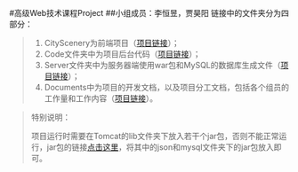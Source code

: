 #高级Web技术课程Project
##小组成员：李恒昱，贾昊阳
链接中的文件夹分为四部分：

>1. CityScenery为前端项目（[项目链接](https://github.com/CitySenery666/CityScenery.git)）；
>2. Code文件夹中为项目后台代码（[项目链接](https://github.com/CitySenery666/Code.git)）；
>3. Server文件夹中为服务器端使用war包和MySQL的数据库生成文件（[项目链接](https://github.com/CitySenery666/Server.git)）；
>4. Documents中为项目的开发文档，以及项目分工文档，包括各个组员的工作量和工作内容（[项目链接](https://github.com/CitySenery666/CSDocuments.git)）。

>特别说明：
>
>项目运行时需要在Tomcat的lib文件夹下放入若干个jar包，否则不能正常运行，jar包的链接[点击这里](https://github.com/GymConsultant/JarDependency.git)，将其中的json和mysql文件夹下的jar包放入即可。